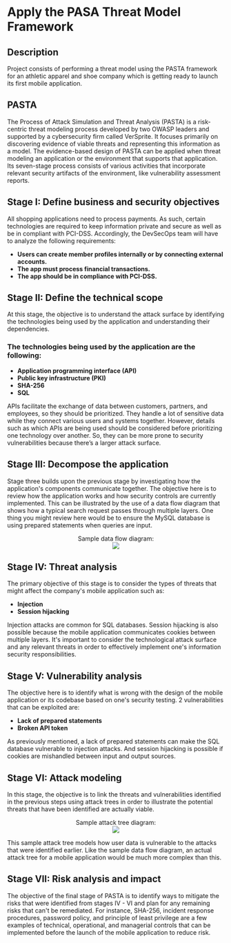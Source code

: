 <h1>Apply the PASA Threat Model Framework</h1>

<h2>Description</h2>
Project consists of performing a threat model using the PASTA framework for an athletic apparel and shoe company which is getting ready to launch its first mobile application.
<br />

<h2>PASTA</h2>
The Process of Attack Simulation and Threat Analysis (PASTA) is a risk-centric threat modeling process developed by two OWASP leaders and supported by a cybersecurity firm called VerSprite. It focuses primarily on discovering evidence of viable threats and representing this information as a model. The evidence-based design of PASTA can be applied when threat modeling an application or the environment that supports that application. Its seven-stage process consists of various activities that incorporate relevant security artifacts of the environment, like vulnerability assessment reports.


<h2>Stage I: Define business and security objectives</h2>
All shopping applications need to process payments. As such, certain technologies are required to keep information private and secure as well as be in compliant with PCI-DSS. Accordingly, the DevSecOps team will have to analyze the following requirements: 

- <b>Users can create member profiles internally or by connecting external accounts.</b>
- <b>The app must process financial transactions.</b>
- <b>The app should be in compliance with PCI-DSS.</b>

<h2>Stage II: Define the technical scope</h2>
At this stage, the objective is to understand the attack surface by identifying the technologies being used by the application and understanding their dependencies. 


<h3>The technologies being used by the application are the following:</h3> 

- <b>Application programming interface (API)</b>
- <b>Public key infrastructure (PKI)</b>
- <b>SHA-256</b>
- <b>SQL</b>

APIs facilitate the exchange of data between customers, partners, and employees, so they should be prioritized. They handle a lot of sensitive data while they connect various users and systems together. However, details such as which APIs are being used should be considered before prioritizing one technology over another. So, they can be more prone to security vulnerabilities because there’s a larger attack surface.

<h2>Stage III: Decompose the application</h2>

Stage three builds upon the previous stage by investigating how the application's components communicate together. The objective here is to review how the application works and how security controls are currently implemented. This can be illustrated by the use of a data flow diagram that shows how a typical search request passes through multiple layers. One thing you might review here would be to ensure the MySQL database is using prepared statements when queries are input.

<p align="center">
Sample data flow diagram: <br/>
<img src="https://imgur.com/ZjihJ5f.png"/><br />

<h2>Stage IV: Threat analysis</h2>
The primary objective of this stage is to consider the types of threats that might affect the company's mobile application such as:

- <b>Injection</b>
- <b>Session hijacking</b>

Injection attacks are common for SQL databases. Session hijacking is also possible because the mobile application communicates cookies between multiple layers. It's important to consider the technological attack surface and any relevant threats in order to effectively implement one's information security responsibilities.

<h2>Stage V: Vulnerability analysis</h2>

The objective here is to identify what is wrong with the design of the mobile application or its codebase based on one's security testing. 2 vulnerabilities that can be exploited are: 

- <b>Lack of prepared statements</b>
- <b>Broken API token</b>

As previously mentioned, a lack of prepared statements can make the SQL database vulnerable to injection attacks. And session hijacking is possible if cookies are mishandled between input and output sources.

<h2>Stage VI: Attack modeling</h2>

In this stage, the objective is to link the threats and vulnerabilities identified in the previous steps using attack trees in order to illustrate the potential threats that have been identified are actually viable.  

<p align="center">
Sample attack tree diagram: <br/>
<img src="https://imgur.com/bqwNdod.png"/><br />

This sample attack tree models how user data is vulnerable to the attacks that were identified earlier. Like the sample data flow diagram, an actual attack tree for a mobile application would be much more complex than this.

<h2>Stage VII: Risk analysis and impact</h2>

The objective of the final stage of PASTA is to identify ways to mitigate the risks that were identified from stages IV - VI and plan for any remaining risks that can't be remediated. For instance, SHA-256, incident response procedures, password policy, and principle of least privilege are a few examples of technical, operational, and managerial controls that can be implemented before the launch of the mobile application to reduce risk.


<!--
 ```diff
- text in red
+ text in green
! text in orange
# text in gray
@@ text in purple (and bold)@@
```
--!>

